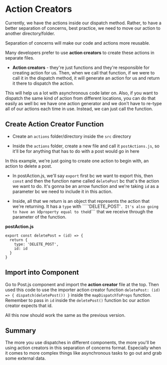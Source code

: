 # Action Creators

Currently, we have the actions inside our dispatch method. Rather, to have a better separation of concerns, best practice, we need to move our action to another directory/folder.

Separation of concerns will make our code and actions more reusable.

Many developers prefer to use **action creators** to create these actions in separate files.

* **Action creators** - they're just functions and they're responsible for creating action for us. Then, when we call that function, if we were to call it in the dispatch method, it will generate an action for us and return it there to dispatch the action.

This will help us a lot with asynchronous code later on. Also, if you want to dispatch the same kind of action from different locations, you can do that easily as well bc we have one action generator and we don't have to re-type all of our actions each time in use. Instead, we can just call the function.

## Create Action Creator Function

* Create an ```actions``` folder/directory inside the ```src``` directory

* Inside the ```actions``` folder, create a new file and call it ```postActions.js```, so it'll be for anything that has to do with a post would go in here


In this example, we're just going to create one action to begin with, an action to delete a post.

* In postAction.js, we'll say ```export``` first bc we want to export this, then ```const``` and then the function name called ```deletePost``` bc that's the action we want to do. It's gonna be an arrow function and we're taking ```id``` as a parameter bc we need to include it in this action.

* Inside, all that we return is an object that represents the action that we're returning. It has a ```type``` with ````'DELETE_POST'```. It's also going to have an ```id``` property equal to the ```id``` that we receive through the parameter of the function.

**postAction.js**
```
export const deletePost = (id) => {
  return {
    type: 'DELETE_POST',
    id: id
  }
}
```

## Import into Component

Go to Post.js component and import the **action creator** file at the top. Then used this code to use the importer action creator function ```deletePost: (id) => { dispatch(deletePost()) }``` inside the ```mapDispatchToProps``` function. Remember to pass in ```id``` inside the ```deletePost()``` function bc our action creator expects that id.

All this now should work the same as the previous version.

## Summary

The more you use dispatches in different components, the more you'll be using action creators in this separation of concerns format. Especially when it comes to more complex things like asynchronous tasks to go out and grab some external data.